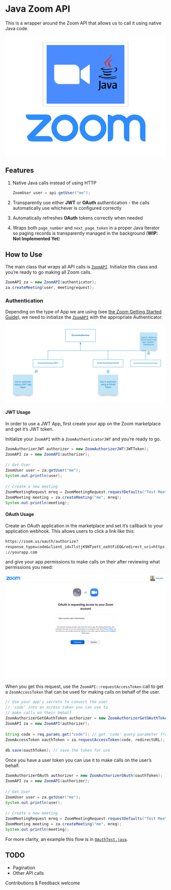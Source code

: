 # Java Zoom API

This is a wrapper around the Zoom API that allows us to call it using native Java code.

![logo](./zoom-api-java.png)

## Features

1. Native Java calls instead of using HTTP

   ```java
   ZoomUser user = api.getUser("me");
   ```

2. Transparently use either **JWT** or **OAuth** authentication - the calls automatically use whichever is configured correctly

3. Automatically refreshes **OAuth** tokens correctly when needed

4. Wraps both `page_number` and `next_page_token` in a proper Java Iterator so paging records is transparently managed in the background (**WIP: Not Implemented Yet**)

## How to Use

The main class that wraps all API calls is [`ZoomAPI`](https://github.com/SalesboxAI/zoom-api-java/blob/master/src/main/java/com/salesboxai/zoom/ZoomAPI.java). Initialize this class and you’re ready to go making all Zoom calls.

```java
ZoomAPI za = new ZoomAPI(authenticator);
za.createMeeting(user, meetingrequest);
```

### Authentication

Depending on the type of App we are using (see [the Zoom Getting Started Guide](https://marketplace.zoom.us/docs/guides/getting-started)), we need to initialize the  [`ZoomAPI`](https://github.com/SalesboxAI/zoom-api-java/blob/master/src/main/java/com/salesboxai/zoom/ZoomAPI.java) with the appropriate Authenticator.

![Zoom Authorizers](./IZoomAuthorizer-Classes.png)



#### JWT Usage

In order to use a JWT App, first create your app on the Zoom marketplace and get it’s JWT token.

Initialize your `ZoomAPI` with a `ZoomAuthenticatorJWT` and you’re ready to go.

```java
ZoomAuthorizerJWT authorizer = new ZoomAuthorizerJWT(JWTToken);
ZoomAPI za = new ZoomAPI(authorizer);

// Get User
ZoomUser user = za.getUser("me");
System.out.println(user);

// Create a new meeting
ZoomMeetingRequest mreq = ZoomMeetingRequest.requestDefaults("Test Meeting", "Let's talk about the weather");
ZoomMeeting meeting = za.createMeeting("me", mreq);
System.out.println(meeting);

```

#### OAuth Usage

Create an OAuth application in the marketplace and set it’s callback to your application webhook. This allows users to click a link like this:

`https://zoom.us/oauth/authorize?response_type=code&client_id=7lstjK9NTyett_oeXtFiEQ&redirect_uri=https://yourapp.com`

and give your app permissions to make calls on their after reviewing what permissions you need:

![oauth-user-permissions](./oauth-user-screen.png)

When you get this request, use the `ZoomAPI::requestAccessToken` call to get a `ZoomAccessToken` that can be used for making calls on behalf of the user.

```java
// Use your app's secrets to convert the user
// 'code' into an access token you can use to
// make calls on their behalf
ZoomAuthorizerGetOAuthToken authorizer = new ZoomAuthorizerGetOAuthToken(clientID, clientSecret);
ZoomAPI za = new ZoomAPI(authorizer);

String code = req.params.get("code"); // get 'code' query parameter from callback
ZoomAccessToken oauthToken = za.requestAccessToken(code, redirectURL);

db.save(oauthToken); // save the token for use
```

Once you have a user token you can use it to make calls on the user’s behalf.

```java
ZoomAuthorizerOAuth authorizer = new ZoomAuthorizerOAuth(oauthToken);
ZoomAPI za = new ZoomAPI(authorizer);

// Get User
ZoomUser user = za.getUser("me");
System.out.println(user);

// Create a new meeting
ZoomMeetingRequest mreq = ZoomMeetingRequest.requestDefaults("Test Meeting", "Let's talk about the weather");
ZoomMeeting meeting = za.createMeeting("me", mreq);
System.out.println(meeting);

```

For more clarity, an example this flow is in [`OAuthTest.java`](https://github.com/SalesboxAI/zoom-api-java/blob/master/src/test/java/com/salesboxai/zoom/OAuthTest.java).

## TODO

* Pagination
* Other API calls

Contributions & Feedback welcome